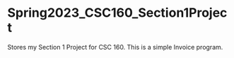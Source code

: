 # Spring2023_CSC160_Section1Project
Stores my Section 1 Project for CSC 160. This is a simple Invoice program.
